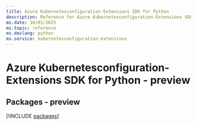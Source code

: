 ```yaml
---
title: Azure Kubernetesconfiguration-Extensions SDK for Python
description: Reference for Azure Kubernetesconfiguration-Extensions SDK for Python
ms.date: 10/01/2025
ms.topic: reference
ms.devlang: python
ms.service: kubernetesconfiguration-extensions
---
```

# Azure Kubernetesconfiguration-Extensions SDK for Python - preview
## Packages - preview
[!INCLUDE [packages](kubernetesconfiguration-extensions-index.md)]